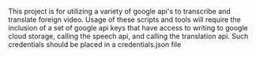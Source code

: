 This project is for utilizing a variety of google api's to transcribe and translate foreign video. Usage of these scripts and tools will require the inclusion of a set of google api keys that have access to writing to google cloud storage, calling the speech api, and calling the translation api. Such credentials should be placed in a credentials.json file
